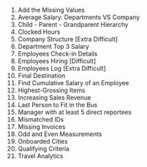 1. Add the Missing Values
2. Average Salary: Departments VS Company
3. Child - Parent - Grandparent Hierarchy
4. Clocked Hours
5. Company Structure [Extra Difficult]
6. Department Top 3 Salary
7. Employees Check-in Details
8. Employees Hiring [Difficult]
9. Employees Log [Extra Difficult]
10. Final Destination
11. Find Cumulative Salary of an Employee
12. Highest-Grossing Items
13. Increasing Sales Revenue
14. Last Person to Fit in the Bus
15. Manager with at least 5 direct reportees
16. Mismatched IDs
17. Missing Invoices
18. Odd and Even Measurements
19. Onboarded Cities
20. Qualifying Criteria
21. Travel Analytics